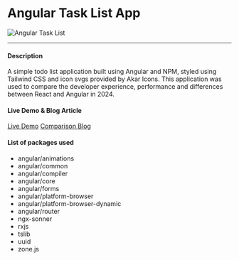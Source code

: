 # Angular Task List App

![Angular Task List](https://utfs.io/f/bc0df5b9-92f5-4450-be7f-2d8e7a2d4c2e-tq79f4.png)

---

#### Description

A simple todo list application built using Angular and NPM, styled using Tailwind CSS and icon svgs provided by Akar Icons. This application was used to compare the developer experience, performance and differences between React and Angular in 2024.

#### Live Demo & Blog Article

[Live Demo](https://angular-task-list.chrismcconnell.dev)
[Comparison Blog](https://chrismcconnell.dev/blog/react-vs-angular-2024)

#### List of packages used

- angular/animations
- angular/common
- angular/compiler
- angular/core
- angular/forms
- angular/platform-browser
- angular/platform-browser-dynamic
- angular/router
- ngx-sonner
- rxjs
- tslib
- uuid
- zone.js
